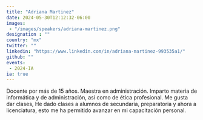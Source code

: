 ```yaml
---
title: "Adriana Martinez"
date: 2024-05-30T12:12:32-06:00
images: 
 - "/images/speakers/adriana-martinez.png"
designation : ""
country: "mx"
twitter: ""
linkedin: "https://www.linkedin.com/in/adriana-martinez-993535a1/"
github: ""
events: 
 - 2024-IA
ia: true
---
```


Docente por más de 15 años. Maestra en administración. Imparto materia de informática y de administración, así como de ética profesional. Me gusta dar clases, He dado clases a alumnos de secundaria, preparatoria y ahora a licenciatura, esto me ha permitido avanzar en mi capacitación personal.